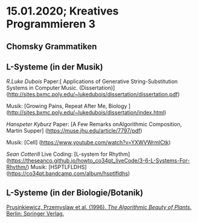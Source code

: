 # 15.01.2020; Kreatives Programmieren 3

## Chomsky Grammatiken

## L-Systeme (in der Musik)

*R.Luke Dubois* 
Paper:[ Applications of Generative String-Substitution Systems in Computer Music. (Dissertation)] 
       (http://sites.bxmc.poly.edu/~lukedubois/dissertation/dissertation.pdf)
       
Musik: [Growing Pains, Repeat After Me, Biology ]
       (http://sites.bxmc.poly.edu/~lukedubois/dissertation/index.html)

*Hanspeter Kyburz*
Paper: [A Few Remarks onAlgorithmic Composition, Martin Supper] 
       (https://muse.jhu.edu/article/7797/pdf)
       
Musik: [Cell] 
       (https://www.youtube.com/watch?v=YXWVWrmlCtk)

*Sean Cotterill*
Live Coding: [L-system for Rhythm]
       (https://theseanco.github.io/howto_co34pt_liveCode/3-6-L-Systems-For-Rhythm/)
Musik: [HSPTLFLDHS]
       (https://co34pt.bandcamp.com/album/hsptlfldhs)
       

## L-Systeme (in der Biologie/Botanik)

[Prusinkiewicz, Przemyslaw et al. (1996). *The Algorithmic Beauty of Plants*. Berlin: Springer Verlag.](http://algorithmicbotany.org/papers/abop/abop.pdf)
